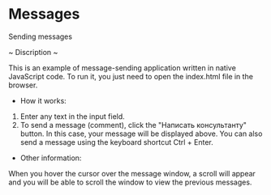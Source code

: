# Messages
Sending messages


~ Discription ~

This is an example of message-sending application written in native JavaScript code.
To run it, you just need to open the index.html file in the browser.

+ How it works:

1. Enter any text in the input field.
2. To send a message (comment), click the "Написать консультанту" button. In this case, your message will be displayed above.
You can also send a message using the keyboard shortcut Ctrl + Enter.

+ Other information:

When you hover the cursor over the message window, a scroll will appear and you will be able to scroll the window to view the previous messages.
